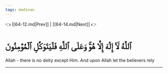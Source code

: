 ```yaml
---
tags: medinan
---
```


👈 [[64-12.md|Prev]] | [[64-14.md|Next]] 👉

# ٱللَّهُ لَآ إِلَٰهَ إِلَّا هُوَۚ وَعَلَى ٱللَّهِ فَلۡيَتَوَكَّلِ ٱلۡمُؤۡمِنُونَ

Allah - there is no deity except Him. And upon Allah let the believers rely

---

